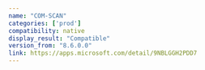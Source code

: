 ```yaml
---
name: "COM-SCAN"
categories: ['prod']
compatibility: native
display_result: "Compatible"
version_from: "8.6.0.0"
link: https://apps.microsoft.com/detail/9NBLGGH2PDD7
---
```

